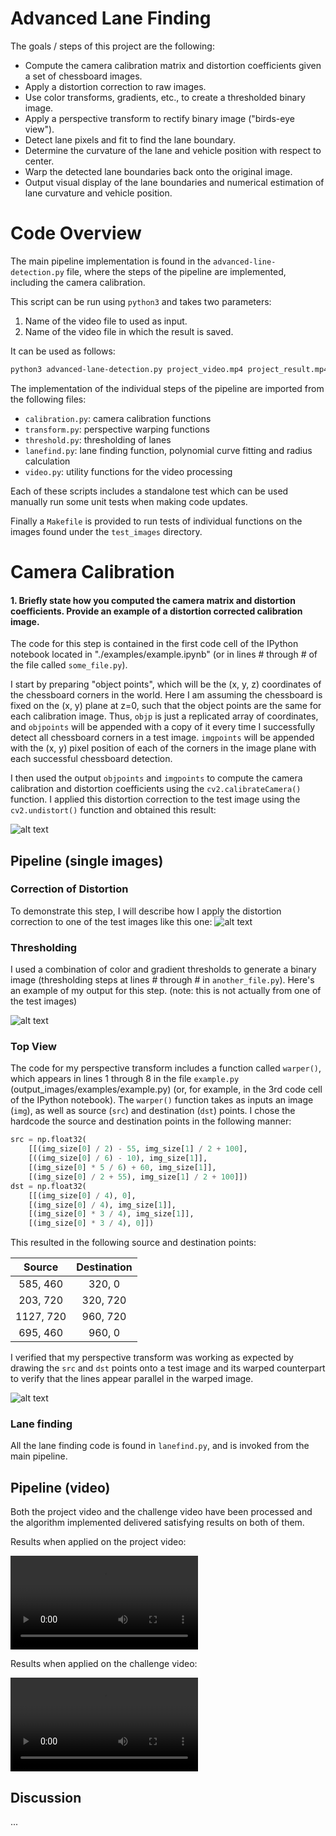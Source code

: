 # Advanced Lane Finding

The goals / steps of this project are the following:

* Compute the camera calibration matrix and distortion coefficients given a set of chessboard images.
* Apply a distortion correction to raw images.
* Use color transforms, gradients, etc., to create a thresholded binary image.
* Apply a perspective transform to rectify binary image ("birds-eye view").
* Detect lane pixels and fit to find the lane boundary.
* Determine the curvature of the lane and vehicle position with respect to center.
* Warp the detected lane boundaries back onto the original image.
* Output visual display of the lane boundaries and numerical estimation of lane curvature and vehicle position.

[//]: # (Image References)

[image1]: ./test_images/test1.jpg "Original Road Image"
[image2]: ./output_images/test1-undistorted.jpg "Output"
[image3]: ./output_images/test1-topview.jpg "Output"
[image4]: ./output_images/test1-threshold.jpg "Output"
[video1]: ./project_result.mp4 "Project Video Result"
[video2]: ./challenge_result.mp4 "Challenge Video Result"

# Code Overview

The main pipeline implementation is found in the `advanced-line-detection.py` file,
where the steps of the pipeline are implemented, including the camera calibration.

This script can be run using `python3` and takes two parameters:

1. Name of the video file to used as input.
2. Name of the video file in which the result is saved.

It can be used as follows:

```sh
python3 advanced-lane-detection.py project_video.mp4 project_result.mp4
```

The implementation of the individual steps of the pipeline are imported from the following files:

* `calibration.py`: camera calibration functions
* `transform.py`: perspective warping functions
* `threshold.py`: thresholding of lanes
* `lanefind.py`: lane finding function, polynomial curve fitting and radius calculation
* `video.py`: utility functions for the video processing

Each of these scripts includes a standalone test which can be used manually run some unit tests
when making code updates.

Finally a `Makefile` is provided to run tests of individual functions on the images found
under the `test_images` directory.

# Camera Calibration

#### 1. Briefly state how you computed the camera matrix and distortion coefficients. Provide an example of a distortion corrected calibration image.

The code for this step is contained in the first code cell of the IPython notebook located in "./examples/example.ipynb" (or in lines # through # of the file called `some_file.py`).  

I start by preparing "object points", which will be the (x, y, z) coordinates of the chessboard corners in the world. Here I am assuming the chessboard is fixed on the (x, y) plane at z=0, such that the object points are the same for each calibration image.  Thus, `objp` is just a replicated array of coordinates, and `objpoints` will be appended with a copy of it every time I successfully detect all chessboard corners in a test image.  `imgpoints` will be appended with the (x, y) pixel position of each of the corners in the image plane with each successful chessboard detection.  

I then used the output `objpoints` and `imgpoints` to compute the camera calibration and distortion coefficients using the `cv2.calibrateCamera()` function.  I applied this distortion correction to the test image using the `cv2.undistort()` function and obtained this result: 

![alt text][image1]

## Pipeline (single images)

### Correction of Distortion

To demonstrate this step, I will describe how I apply the distortion correction to one of the test images like this one:
![alt text][image1]

### Thresholding

I used a combination of color and gradient thresholds to generate a binary image (thresholding steps at lines # through # in `another_file.py`).  Here's an example of my output for this step.  (note: this is not actually from one of the test images)

![alt text][image3]

### Top View

The code for my perspective transform includes a function called `warper()`, which appears in lines 1 through 8 in the file `example.py` (output_images/examples/example.py) (or, for example, in the 3rd code cell of the IPython notebook).  The `warper()` function takes as inputs an image (`img`), as well as source (`src`) and destination (`dst`) points.  I chose the hardcode the source and destination points in the following manner:

```python
src = np.float32(
    [[(img_size[0] / 2) - 55, img_size[1] / 2 + 100],
    [((img_size[0] / 6) - 10), img_size[1]],
    [(img_size[0] * 5 / 6) + 60, img_size[1]],
    [(img_size[0] / 2 + 55), img_size[1] / 2 + 100]])
dst = np.float32(
    [[(img_size[0] / 4), 0],
    [(img_size[0] / 4), img_size[1]],
    [(img_size[0] * 3 / 4), img_size[1]],
    [(img_size[0] * 3 / 4), 0]])
```

This resulted in the following source and destination points:

| Source        | Destination   | 
|:-------------:|:-------------:| 
| 585, 460      | 320, 0        | 
| 203, 720      | 320, 720      |
| 1127, 720     | 960, 720      |
| 695, 460      | 960, 0        |

I verified that my perspective transform was working as expected by drawing the `src` and `dst` points onto a test image and its warped counterpart to verify that the lines appear parallel in the warped image.

![alt text][image3]

### Lane finding

All the lane finding code is found in `lanefind.py`, and is invoked from the main pipeline.


## Pipeline (video)

Both the project video and the challenge video have been processed
and the algorithm implemented delivered satisfying results on both
of them.

Results when applied on the project video:

![project video result][video1]

Results when applied on the challenge video:

![challenge video result][video2]


## Discussion

...
